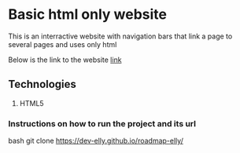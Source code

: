 # Basic html only website
  This is an interractive website with navigation bars that link a page to several pages and uses only html

Below is the link to the website
[link](https://dev-elly.github.io/roadmap-elly/)

## Technologies
1. HTML5

### Instructions on how to run the project and its url
bash
git clone
https://dev-elly.github.io/roadmap-elly/
